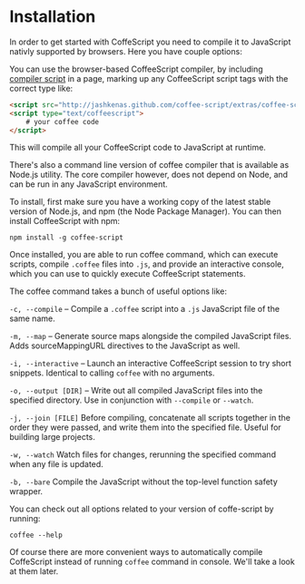# Installation
In order to get started with CoffeScript you need to compile it to JavaScript nativly supported by browsers. Here you have couple options:

You can use the browser-based CoffeeScript compiler, by including [compiler script](http://jashkenas.github.io/coffee-script/extras/coffee-script.js) in a page, marking up any CoffeeScript script tags with the correct type like:
```html
<script src="http://jashkenas.github.com/coffee-script/extras/coffee-script.js" type="text/javascript"></script>
<script type="text/coffeescript">
    # your coffee code
</script>
```
This will compile all your CoffeeScript code to JavaScript at runtime.

There's also a command line version of coffee compiler that is available as Node.js utility. The core compiler however, does not depend on Node, and can be run in any JavaScript environment.

To install, first make sure you have a working copy of the latest stable version of Node.js, and npm (the Node Package Manager). You can then install CoffeeScript with npm:
```
npm install -g coffee-script
```

Once installed, you are able to run coffee command, which can execute scripts, compile ```.coffee``` files into ```.js```, and provide an interactive console, which you can use to quickly execute CoffeeScript statements.

The coffee command takes a bunch of useful options like:

```-c, --compile``` – Compile a ```.coffee``` script into a ```.js``` JavaScript file of the same name.

```-m, --map``` – Generate source maps alongside the compiled JavaScript files. Adds sourceMappingURL directives to the JavaScript as well.

```-i, --interactive``` – Launch an interactive CoffeeScript session to try short snippets. Identical to calling ```coffee``` with no arguments.

```-o, --output [DIR]``` – Write out all compiled JavaScript files into the specified directory. Use in conjunction with ```--compile``` or ```--watch```.

```-j, --join [FILE]```	 Before compiling, concatenate all scripts together in the order they were passed, and write them into the specified file. Useful for building large projects.

```-w, --watch```	 Watch files for changes, rerunning the specified command when any file is updated.

```-b, --bare```	 Compile the JavaScript without the top-level function safety wrapper.

You can check out all options related to your version of coffe-script by running:

    coffee --help

Of course there are more convenient ways to automatically compile CoffeScript
instead of running ```coffee``` command in console. We'll take a look at them later.
